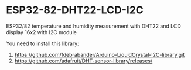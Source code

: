 # ESP32-82-DHT22-LCD-I2C
ESP32/82 temperature and humidity measurement with DHT22 and LCD display 16x2 with I2C module

You need to install this library:
1. https://github.com/fdebrabander/Arduino-LiquidCrystal-I2C-library.git
2. https://github.com/adafruit/DHT-sensor-library/releases/
